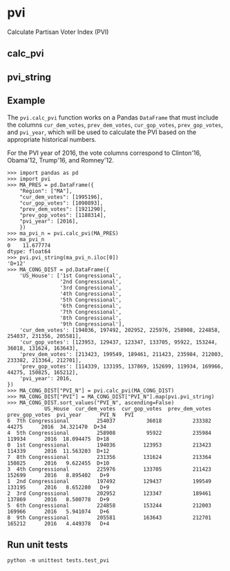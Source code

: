 # pvi

Calculate Partisan Voter Index (PVI)

## calc_pvi

## pvi_string

## Example

The `pvi.calc_pvi` function works on a Pandas `DataFrame` that must include the
columns `cur_dem_votes`, `prev_dem_votes`, `cur_gop_votes`, `prev_gop_votes`,
and `pvi_year`, which will be used to calculate the PVI based on the
appropriate historical numbers.

For the PVI year of 2016, the vote columns correspond to Clinton'16, Obama'12,
Trump'16, and Romney'12.

```
>>> import pandas as pd
>>> import pvi
>>> MA_PRES = pd.DataFrame({
    "Region": ["MA"],
    "cur_dem_votes": [1995196],
    "cur_gop_votes": [1090893],
    "prev_dem_votes": [1921290],
    "prev_gop_votes": [1188314],
    "pvi_year": [2016],
    })
>>> ma_pvi_n = pvi.calc_pvi(MA_PRES)
>>> ma_pvi_n
0    11.677774
dtype: float64
>>> pvi.pvi_string(ma_pvi_n.iloc[0])
'D+12'
>>> MA_CONG_DIST = pd.DataFrame({
    'US_House': ['1st Congressional',
                 '2nd Congressional',
                 '3rd Congressional',
                 '4th Congressional',
                 '5th Congressional',
                 '6th Congressional',
                 '7th Congressional',
                 '8th Congressional',
                 '9th Congressional'],
    'cur_dem_votes': [194036, 197492, 202952, 225976, 258908, 224858, 254037, 231356, 205581],
    'cur_gop_votes': [123953, 129437, 123347, 133705, 95922, 153244, 36018, 131624, 163643],
    'prev_dem_votes': [213423, 199549, 189461, 211423, 235984, 212003, 233382, 213364, 212701],
    'prev_gop_votes': [114339, 133195, 137869, 152699, 119934, 169966, 44275, 150825, 165212],
    'pvi_year': 2016,
})
>>> MA_CONG_DIST["PVI_N"] = pvi.calc_pvi(MA_CONG_DIST)
>>> MA_CONG_DIST["PVI"] = MA_CONG_DIST["PVI_N"].map(pvi.pvi_string)
>>> MA_CONG_DIST.sort_values("PVI_N", ascending=False)
            US_House  cur_dem_votes  cur_gop_votes  prev_dem_votes  prev_gop_votes  pvi_year      PVI_N   PVI
6  7th Congressional         254037          36018          233382           44275      2016  34.321470  D+34
4  5th Congressional         258908          95922          235984          119934      2016  18.094475  D+18
0  1st Congressional         194036         123953          213423          114339      2016  11.563203  D+12
7  8th Congressional         231356         131624          213364          150825      2016   9.622455  D+10
3  4th Congressional         225976         133705          211423          152699      2016   8.895402   D+9
1  2nd Congressional         197492         129437          199549          133195      2016   8.652280   D+9
2  3rd Congressional         202952         123347          189461          137869      2016   8.500778   D+9
5  6th Congressional         224858         153244          212003          169966      2016   5.941074   D+6
8  9th Congressional         205581         163643          212701          165212      2016   4.449378   D+4
```

## Run unit tests

```
python -m unittest tests.test_pvi
```

